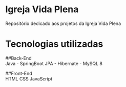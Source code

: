 # Igreja Vida Plena
Repositório dedicado aos projetos da Igreja Vida Plena

# Tecnologias utilizadas

##Back-End<br>
Java -
SpringBoot
JPA -
Hibernate -
MySQL 8

##Front-End<br>
HTML
CSS
JavaScript

